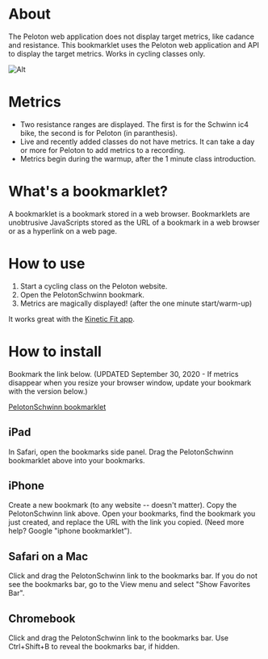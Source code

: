 # About
The Peloton web application does not display target metrics, like cadance and resistance. This bookmarklet uses the Peloton web application and API to display the target metrics. Works in cycling classes only.

![Alt](https://coffeesnip.com/example.jpeg "Peloton class with target metrics")

# Metrics
- Two resistance ranges are displayed. The first is for the Schwinn ic4 bike, the second is for Peloton (in paranthesis).
- Live and recently added classes do not have metrics. It can take a day or more for Peloton to add metrics to a recording.
- Metrics begin during the warmup, after the 1 minute class introduction.

# What's a bookmarklet?
A bookmarklet is a bookmark stored in a web browser. Bookmarklets are unobtrusive JavaScripts stored as the URL of a bookmark in a web browser or as a hyperlink on a web page.

# How to use
1. Start a cycling class on the Peloton website.
2. Open the PelotonSchwinn bookmark.
3. Metrics are magically displayed! (after the one minute start/warm-up)

It works great with the [Kinetic Fit app](https://www.kinetic.fit).

# How to install
Bookmark the link below. (UPDATED September 30, 2020 - If metrics disappear when you resize your browser window, update your bookmark with the version below.)

[PelotonSchwinn bookmarklet](javascript:(function()%7Bvar%20rideID%3Dwindow.location.pathname.split(%22%2F%22)%3BrideID%3DrideID%5BrideID.length-1%5D%2Cfetch(%22https%3A%2F%2Fapi.onepeloton.com%2Fapi%2Fride%2F%22%2BrideID%2B%22%2Fdetails%3Fstream_source%3Dmultichannel%22%2C%7Bheaders%3A%7Baccept%3A%22application%2Fjson%2C%20text%2Fplain%2C%20*%2F*%22%2C%22accept-language%22%3A%22en-US%22%2C%22peloton-platform%22%3A%22web%22%2C%22sec-fetch-dest%22%3A%22empty%22%2C%22sec-fetch-mode%22%3A%22cors%22%2C%22sec-fetch-site%22%3A%22same-site%22%2C%22x-requested-with%22%3A%22XmlHttpRequest%22%7D%2Creferrer%3A%22https%3A%2F%2Fmembers.onepeloton.com%2Fclasses%2Fplayer%2F%22%2BrideID%2CreferrerPolicy%3A%22no-referrer-when-downgrade%22%2Cbody%3Anull%2Cmethod%3A%22GET%22%2Cmode%3A%22cors%22%2Ccredentials%3A%22include%22%7D).then(function(e)%7Breturn%20e.json()%7D).then(function(e)%7Bvar%20t%3D%5B1%2C1%2C1%2C1%2C1%2C1%2C1%2C1%2C1%2C1%2C1%2C1%2C1%2C1%2C1%2C1%2C1%2C1%2C1%2C1%2C1%2C1%2C1%2C2%2C3%2C4%2C5%2C6%2C7%2C8%2C9%2C11%2C12%2C14%2C15%2C17%2C19%2C20%2C22%2C23%2C25%2C27%2C29%2C31%2C33%2C35%2C38%2C41%2C43%2C46%2C49%2C51%2C52%2C53%2C54%2C55%2C56%2C57%2C58%2C59%2C60%2C61%2C62%2C63%2C64%2C65%2C66%2C67%2C68%2C69%2C70%2C71%2C72%2C73%2C74%2C75%2C76%2C77%2C78%2C79%2C80%2C81%2C82%2C83%2C84%2C85%2C86%2C87%2C88%2C89%2C90%2C91%2C92%2C93%2C94%2C95%2C96%2C97%2C98%2C99%2C100%5D%2Cr%3DNumber(e.ride.duration)%2Cs%3Ddocument.createElement(%22div%22)%3Bs.id%3D%22cadresist%22%2Cs.style%3D%22color%3Awhite%3B%20position%3Aabsolute%3B%20top%3A%205%25%3B%20left%3A36%25%3B%20margin-top%3A%2035px%22%2Cs.innerHTML%3D'%3Cdiv%20id%3D%22cadresisttxt%22%20style%3D%22width%3A100%25%3Bcolor%3Awhite%3Btext-align%3Acenter%3B%22%3Emetrics%20start%20during%20warmup%3C%2Fdiv%3E%3Cdiv%20style%3D%22margin-top%3A10px%3Bwidth%3A100%25%3B%20height%3A2px%3B%20background-color%3A%23555555%22%3E%3Cdiv%20id%3D%22cadresistprogress%22%20style%3D%22width%3A0%25%3Btransition%3A990ms%20linear%3Bheight%3A2px%3Bbackground-color%3Awhite%22%3E%3C%2Fdiv%3E%3C%2Fdiv%3E'%2Cdocument.querySelector(%22div%5Bclass%3D'jw-wrapper%20jw-reset'%5D%22).after(s)%3Bvar%20n%3Ddocument.getElementById(%22cadresisttxt%22)%2Ci%3Ddocument.getElementById(%22cadresistprogress%22)%3Bif(!e.instructor_cues.length)return%20s.innerHTML%3D%22Class%20does%20not%20have%20target%20metrics.%22%2Cvoid%20setTimeout(function()%7Bs.innerHTML%3D%22%22%7D%2C5e3)%3Bfor(var%20a%3D%5B%5D%2Co%3De.instructor_cues%5B0%5D%2Cc%3D1%3Bc%3Ce.instructor_cues.length%3Bc%2B%2B)%7Bvar%20d%3De.instructor_cues%5Bc%5D%3Bo.resistance_range.upper%3D%3Dd.resistance_range.upper%26%26o.resistance_range.lower%3D%3Dd.resistance_range.lower%26%26o.cadence_range.upper%3D%3Dd.cadence_range.upper%26%26o.cadence_range.lower%3D%3Dd.cadence_range.lower%3Fo.offsets.end%3Dd.offsets.end%3A(a.push(o)%2Co%3Dd)%7Da.push(d)%2Ce.instructor_cues%3Da%3Bvar%20u%3Ddocument.querySelector(%22div%5Bclass%3D'player-overlay-wrapper'%5D%22)%3Bnew%20MutationObserver(function(s)%7Bvar%20a%3Ddocument.querySelector(%22p%5Bdata-test-id%3D'time-to-complete'%5D%22)%3Bif(!a)return%3Bif(2!%3D(a%3Da.innerHTML.split(%22%3A%22)).length)return%3Bfor(var%20o%3Dr-(60*Number(a%5B0%5D)%2BNumber(a%5B1%5D))%2BNumber(e.ride.pedaling_start_offset)%2Cc%3D0%3Bc%3Ce.instructor_cues.length%3Bc%2B%2B)%7Bvar%20d%3De.instructor_cues%5Bc%5D%3Bif(o%3E%3DNumber(d.offsets.start)%26%26o%3C%3DNumber(d.offsets.end))return%20n.innerHTML%3D%22cadence%3A%20%22%2Bd.cadence_range.lower%2B%22%20-%20%22%2Bd.cadence_range.upper%2B%22%20%26nbsp%3B%26nbsp%3B%26nbsp%3B%26nbsp%3B%20resistance%3A%20%22%2Bt%5Bd.resistance_range.lower%5D%2B%22%20-%20%22%2Bt%5Bd.resistance_range.upper%5D%2B%22%26nbsp%3B%26nbsp%3B%26nbsp%3B%26nbsp%3B%20(%22%2Bd.resistance_range.lower%2B%22%20-%20%22%2Bd.resistance_range.upper%2B%22)%22%2Cvoid(o%3D%3DNumber(d.offsets.start)%3F(i.style.transition%3D%22none%22%2Ci.style.width%3D%220%25%22)%3A(i.style.transition%3D%22990ms%20linear%22%2Ci.style.width%3DMath.round((o-d.offsets.start)%2F(d.offsets.end-d.offsets.start)*100)%2B%22%25%22))%7D%7D).observe(u%2C%7Battributes%3A!0%2CchildList%3A!0%2Csubtree%3A!0%2CcharacterData%3A!0%7D)%7D)%3B%7D)()%3B)

## iPad
In Safari, open the bookmarks side panel. Drag the PelotonSchwinn bookmarklet above into your bookmarks.

## iPhone
Create a new bookmark (to any website -- doesn't matter). Copy the PelotonSchwinn link above. Open your bookmarks, find the bookmark you just created, and replace the URL with the link you copied. (Need more help? Google "iphone bookmarklet").

## Safari on a Mac
Click and drag the PelotonSchwinn link to the bookmarks bar. If you do not see the bookmarks bar, go to the View menu and select "Show Favorites Bar".

## Chromebook
Click and drag the PelotonSchwinn link to the bookmarks bar. Use Ctrl+Shift+B to reveal the bookmarks bar, if hidden.
